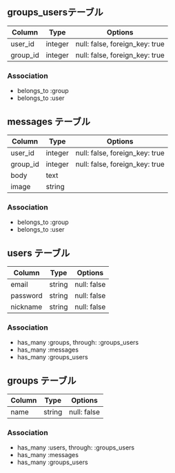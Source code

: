 ## groups_usersテーブル

|Column|Type|Options|
|------|----|-------|
|user_id|integer|null: false, foreign_key: true|
|group_id|integer|null: false, foreign_key: true|

### Association
- belongs_to :group
- belongs_to :user

## messages テーブル

|Column|Type|Options|
|------|----|-------|
|user_id|integer|null: false, foreign_key: true|
|group_id|integer|null: false, foreign_key: true|
|body|text||
|image|string||

### Association
- belongs_to :group
- belongs_to :user


## users テーブル
|Column|Type|Options|
|------|----|-------|
|email|string|null: false|
|password|string|null: false|
|nickname|string|null: false|

### Association
- has_many :groups, through: :groups_users
- has_many :messages
- has_many :groups_users


## groups テーブル
|Column|Type|Options|
|------|----|-------|
|name|string|null: false|

### Association
- has_many :users, through: :groups_users
- has_many :messages
- has_many :groups_users
